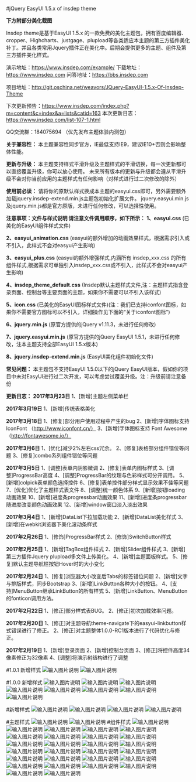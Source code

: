 #jQuery EasyUI 1.5.x of insdep theme

**下方附部分美化截图** 

Insdep theme是基于EasyUI 1.5.x 的一款免费的美化主题包，拥有百度编辑器、cropper、Highcharts、justgage、plupload等各类适应本主题的第三方插件美化补丁。并且各类常用Jquery插件正在美化中。后期会提供更多的主题、组件及第三方插件美化样式。

演示地址：https://www.insdep.com/example/
下载地址：https://www.insdep.com
问答地址：https://bbs.insdep.com

项目地址：http://git.oschina.net/weavors/JQuery-EasyUI-1.5.x-Of-Insdep-Theme

下次更新预告：https://www.insdep.com/index.php?m=content&c=index&a=lists&catid=163
本次更新日志：https://www.insdep.com/list-107-1.html

QQ交流群：184075694 （优先发布主题体验内测包）


**关于兼容性：** 
本主题兼容性同步官方，IE最低支持IE9，建议IE10+否则会影响整体性能。 

**更新与升级：**
本主题支持样式平滑升级及主题样式的平滑切换，每一次更新都可以直接覆盖升级，你可以放心使用。
未来所有版本的更新与升级都会遵从平滑升级不会对你当前应用的主题样式有任何影响（对样式进行过二次修改的除外）

**使用前必读：**
请将你的原默认样式换成本主题的easyui.css即可，另外需要额外加载jquery.insdep-extend.min.js主题包初始化扩展文件。 jquery.easyui.min.js及jquery.min.js都是官方原版，未进行任何修改，可以选择性使用。

**注意事项：文件与样式说明 请注意文件调用顺序，如下所示：** 
**1、easyui.css** 
(已美化的EasyUI组件样式文件)

**2、easyui_animation.css** 
(easyui的额外增加的动画效果样式，根据需求引入或不引入，此样式不会对easyui产生影响)

**3、easyui_plus.css** 
(easyui的额外增强样式,内涵所有 insdep_xxx.css 的所有组件样式,根据需求可单独引入insdep_xxx.css或不引入，此样式不会对easyui产生影响)

**4、insdep_theme_default.css** 
(Insdep默认主题样式文件,注：主题样式指含登录页面、控制台等主要页面的主题，如果你不需要可以不引入该样式)

**5、icon.css** 
(已美化的EasyUI图标样式文件)(注：我们已支持iconfont图标，如果你不需要官方图标可以不引入，详细操作见下面的“关于iconfont图标”)

**6、jquery.min.js** 
(原官方提供的jQuery v1.11.3，未进行任何修改)

**7、jquery.easyui.min.js** 
(原官方提供的jQuery EasyUI 1.5.1，未进行任何修改，注本主题支持全部EasyUI 1.5.x版本)

**8、jquery.insdep-extend.min.js** 
(EasyUI美化组件初始化文件)


**常见问题：** 
本主题包不支持EasyUI 1.5.0以下的jQuery EasyUI版本，假如你的项目中未对EasyUI进行过二次开发，可以考虑尝试覆盖升级。注：升级前请注意备份

**更新日志：**
**2017年3月23日**
1、[新增]主题左侧菜单栏

**2017年3月19日**
1、[新增]传统表格美化

**2017年3月18日**
1、[修复]部分用户使用过程中产生的bug
2、[新增]字体图标支持 IconFont （http://www.iconfont.cn/）
3、[新增]字体图标支持 Font Awesome（http://fontawesome.io/）

**2017年3月6日**
1、[优化]减少2%左右css冗余。
2、[修复]表格部分组件错位等问题
3、[修复]combo系列组件错位等问题

**2017年3月5日**
1、[调整]表单内阴影微调
2、[修复]表单内图标样式
3、[调整]ProgressBar高度
4、[调整]ProgressBar的纹理与色彩样式可分开调用。
5、[新增]colpick表单颜色选择控件
6、[修复]表单控件部分样式显示效果不佳等问题
7、[优化]优化了主题样式表文件
8、[调整]统一颜色体系
9、[新增]按钮loading动画效果
10、[新增]进度条progressbar动画效果
11、[新增]进度条progressbar随进度改变颜色动画效果
12、[新增]window窗口淡入淡出效果

**2017年3月4日**
1、[新增]DataList下拉加载功能
2、[新增]DataList美化样式
3、[新增]在webkit浏览器下美化滚动条样式

**2017年2月26日**
1、[修饰]ProgressBar样式
2、[修饰]SwitchButton样式

**2017年2月25日**
1、[新增]TagBox组件样式
2、[新增]Slider组件样式
3、[新增]第三方插件Jquery plupload多文件上传美化。
4、[新增]主题面板样式。
5、[修复]默认主题导航栏按钮Hover时的大小变化

**2017年2月24日**
1、[修复]浏览器大小改变后Tabs的标签错位问题
2、[新增]文字与排版样式，同步Bootstrap
3、[新增]LinkButton各种大小的按钮。
4、[支持]MenuButton继承LinkButton的所有样式
5、[新增]LinkButton、MenuButton的fonticon调用方法。

**2017年2月22日**
1、[修正]部分样式表BUG。
2、[修正]初次加载效率问题。

**2017年2月20日**
1、[修正]对主题导航theme-navigate下的easyui-linkbutton样式错误进行了修正。
2、[修正]对主题整体1.0.0-RC1版本进行了代码优化与修正。

**2017年2月19日**
1、[新增]登录页面
2、[新增]控制台页面
3、[修正]将控件高度34像素修正为32像素
4、[调整]将演示树结构进行了调整

#1.0.1 新增样式
![输入图片说明](https://www.insdep.com/example/demo/36.png "在这里输入图片标题")
![输入图片说明](https://www.insdep.com/example/demo/37.png "在这里输入图片标题")

#1.0.0 新增样式
![输入图片说明](https://www.insdep.com/example/demo/32.png "在这里输入图片标题")
![输入图片说明](https://www.insdep.com/example/demo/33.png "在这里输入图片标题")
![输入图片说明](https://www.insdep.com/example/demo/34.png "在这里输入图片标题")
![输入图片说明](https://www.insdep.com/example/demo/35.png "在这里输入图片标题")
![输入图片说明](https://www.insdep.com/example/demo/loading.gif "在这里输入图片标题")
![输入图片说明](https://www.insdep.com/example/demo/loading1.gif "在这里输入图片标题")
![输入图片说明](https://www.insdep.com/example/demo/loading2.gif "在这里输入图片标题")
![输入图片说明](https://www.insdep.com/example/demo/loading3.gif "在这里输入图片标题")

#新增样式
![输入图片说明](https://www.insdep.com/example/demo/28.png "在这里输入图片标题")
![输入图片说明](https://www.insdep.com/example/demo/29.png "在这里输入图片标题")
![输入图片说明](https://www.insdep.com/example/demo/30.png "在这里输入图片标题")
![输入图片说明](https://www.insdep.com/example/demo/31.png "在这里输入图片标题")

#主题样式
![输入图片说明](https://www.insdep.com/example/demo/00.png "在这里输入图片标题")
![输入图片说明](https://www.insdep.com/example/demo/01.png "在这里输入图片标题")
#组件样式
![输入图片说明](https://www.insdep.com/example/demo/1.png "在这里输入图片标题")
![输入图片说明](https://www.insdep.com/example/demo/2.png "在这里输入图片标题")
![输入图片说明](https://www.insdep.com/example/demo/3.png "在这里输入图片标题")
![输入图片说明](https://www.insdep.com/example/demo/4.png "在这里输入图片标题")
![输入图片说明](https://www.insdep.com/example/demo/5.png "在这里输入图片标题")
![输入图片说明](https://www.insdep.com/example/demo/6.png "在这里输入图片标题")
![输入图片说明](https://www.insdep.com/example/demo/7.png "在这里输入图片标题")
![输入图片说明](https://www.insdep.com/example/demo/8.png "在这里输入图片标题")
![输入图片说明](https://www.insdep.com/example/demo/9.png "在这里输入图片标题")
![输入图片说明](https://www.insdep.com/example/demo/10.png "在这里输入图片标题")
![输入图片说明](https://www.insdep.com/example/demo/11.png "在这里输入图片标题")
![输入图片说明](https://www.insdep.com/example/demo/12.png "在这里输入图片标题")
![输入图片说明](https://www.insdep.com/example/demo/13.png "在这里输入图片标题")
![输入图片说明](https://www.insdep.com/example/demo/14.png "在这里输入图片标题")
![输入图片说明](https://www.insdep.com/example/demo/15.png "在这里输入图片标题")
![输入图片说明](https://www.insdep.com/example/demo/16.png "在这里输入图片标题")
![输入图片说明](https://www.insdep.com/example/demo/17.png "在这里输入图片标题")
![输入图片说明](https://www.insdep.com/example/demo/18.png "在这里输入图片标题")
![输入图片说明](https://www.insdep.com/example/demo/19.png "在这里输入图片标题")
![输入图片说明](https://www.insdep.com/example/demo/20.png "在这里输入图片标题")
![输入图片说明](https://www.insdep.com/example/demo/21.png "在这里输入图片标题")
![输入图片说明](https://www.insdep.com/example/demo/22.png "在这里输入图片标题")
![输入图片说明](https://www.insdep.com/example/demo/23.png "在这里输入图片标题")
![输入图片说明](https://www.insdep.com/example/demo/24.png "在这里输入图片标题")
![输入图片说明](https://www.insdep.com/example/demo/25.png "在这里输入图片标题")
![输入图片说明](https://www.insdep.com/example/demo/26.png "在这里输入图片标题")
![输入图片说明](https://www.insdep.com/example/demo/27.png "在这里输入图片标题")
